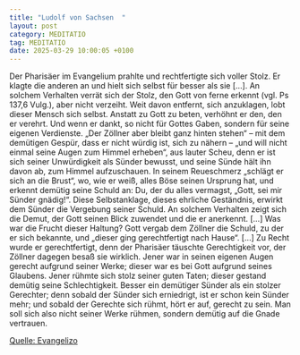 ```yaml
---
title: "Ludolf von Sachsen  "
layout: post
category: MEDITATIO
tag: MEDITATIO
date: 2025-03-29 10:00:05 +0100
---
```

Der Pharisäer im Evangelium prahlte und rechtfertigte sich voller Stolz. Er klagte die anderen an und hielt sich selbst für besser als sie […]. An solchem Verhalten verrät sich der Stolz, den Gott von ferne erkennt (vgl. Ps 137,6 Vulg.), aber nicht verzeiht. Weit davon entfernt, sich anzuklagen, lobt dieser Mensch sich selbst.<!--more--> Anstatt zu Gott zu beten, verhöhnt er den, den er verehrt. Und wenn er dankt, so nicht für Gottes Gaben, sondern für seine eigenen Verdienste.
„Der Zöllner aber bleibt ganz hinten stehen“ – mit dem demütigen Gespür, dass er nicht würdig ist, sich zu nähern – „und will nicht einmal seine Augen zum Himmel erheben“, aus lauter Scheu, denn er ist sich seiner Unwürdigkeit als Sünder bewusst, und seine Sünde hält ihn davon ab, zum Himmel aufzuschauen. In seinem Reueschmerz „schlägt er sich an die Brust“, wo, wie er weiß, alles Böse seinen Ursprung hat, und erkennt demütig seine Schuld an: Du, der du alles vermagst, „Gott, sei mir Sünder gnädig!“. Diese Selbstanklage, dieses ehrliche Geständnis, erwirkt dem Sünder die Vergebung seiner Schuld. An solchem Verhalten zeigt sich die Demut, der Gott seinen Blick zuwendet und die er anerkennt. […]
Was war die Frucht dieser Haltung? Gott vergab dem Zöllner die Schuld, zu der er sich bekannte, und „dieser ging gerechtfertigt nach Hause“. […] Zu Recht wurde er gerechtfertigt, denn der Pharisäer täuschte Gerechtigkeit vor, der Zöllner dagegen besaß sie wirklich. Jener war in seinen eigenen Augen gerecht aufgrund seiner Werke; dieser war es bei Gott aufgrund seines Glaubens. Jener rühmte sich stolz seiner guten Taten; dieser gestand demütig seine Schlechtigkeit. Besser ein demütiger Sünder als ein stolzer Gerechter; denn sobald der Sünder sich erniedrigt, ist er schon kein Sünder mehr; und sobald der Gerechte sich rühmt, hört er auf, gerecht zu sein. Man soll sich also nicht seiner Werke rühmen, sondern demütig auf die Gnade vertrauen.

[Quelle: Evangelizo](https://evangeliumtagfuertag.org/DE/gospel)